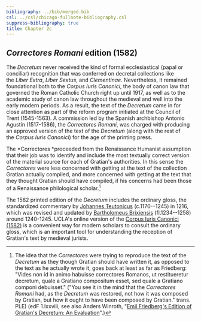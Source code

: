 ```yaml
---
bibliography: ../bib/merged.bib
csl: ../csl/chicago-fullnote-bibliography.csl
suppress-bibliography: true
title: Chapter 2c
---
```

## *Correctores Romani* edition (1582)

The *Decretum* never received the kind of formal ecclesiastical (papal
or conciliar) recognition that was conferred on decretal collections
like the *Liber Extra*, *Liber Sextus*, and *Clementinae*. Nevertheless,
it remained foundational both to the *Corpus Iuris Canonici*, the body
of canon law that governed the Roman Catholic Church right up until
1917, as well as to the academic study of canon law throughout the
medieval and well into the early modern periods. As a result, the text
of the *Decretum* came in for close attention as part of the reform
program initiated at the Council of Trent (1545-1563). A commission led
by the Spanish archbishop Antonio Agustín (1517-1586), the *Correctores*
*Romani*, was charged with producing an approved version of the text of
the *Decretum* (along with the rest of the *Corpus* *Iuris* *Canonici*)
for the age of the printing press.

The *Correctores *proceeded from the Renaissance Humanist assumption
that their job was to identify and include the most textually correct
version of the material source for each of Gratian's authorities. In
this sense the *Correctores* were less concerned with getting at the
text of the collection Gratian actually compiled, and more concerned
with getting at the text that they thought Gratian should have compiled,
if his concerns had been those of a Renaissance philological
scholar.[^1]

The 1582 printed edition of the *Decretum* includes the ordinary gloss,
the standardized commentary by [Johannes
Teutonicus](http://amesfoundation.law.harvard.edu/BioBibCanonists/Report_Biobib2.php?record_id=a303) (c.1170--1245)
in 1216, which was revised and updated by [Bartholomeus
Brixiensis](http://amesfoundation.law.harvard.edu/BioBibCanonists/Report_Biobib2.php?record_id=a050) (fl.1234--1258)
around 1240-1245. UCLA's online version of the [Corpus Iuris Canonici
(1582)](http://digital.library.ucla.edu/canonlaw/) is a convenient way
for modern scholars to consult the ordinary gloss, which is an important
tool for understanding the reception of Gratian's text by medieval
jurists.

[^1]: The idea that the *Correctores* were trying to reproduce the text
    of the *Decretum* as they though Gratian should have written it, as
    opposed to the text as he actually wrote it, goes back at least as
    far as Friedberg: "Vides non id in animo habuisse correctores
    Romanos, ut restitueretur decretum, quale a Gratiano compositum
    esset, sed quale a Gratiano componi debuisset." ("You see it in the
    mind that the *Correctores Romani* had, as the *Decretum* was
    restored, not how it was composed by Gratian, but how it ought to
    have been composed by Gratian." trans. PLE) (edF 1.lxxviii, see also
    Anders Winroth, "[Emil Friedberg's Edition of Gratian's Decretum:
    An
    Evaluation](http://mahan.wonkwang.ac.kr/link/med/law/canon-law/gratianus/friedberg.html)".)

